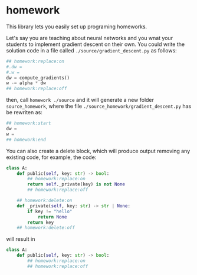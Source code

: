 # homework
This library lets you easily set up programing homeworks.

Let's say you are teaching about neural networks and you wnat your students to implement gradient descent on their own. You could write the solution code in a file called `./source/gradient_descent.py` as follows:

```python
## homework:replace:on
#.dw = 
#.w = 
dw = compute_gradients()
w -= alpha * dw
## homework:replace:off
```

then, call `homework ./source` and it will generate a new folder `source_homework`, where the file `./source_homework/gradient_descent.py` has be rewriten as:

```python
## homework:start
dw = 
w = 
## homework:end
```

You can also create a delete block, which will produce output removing any existing code, for example, the code:

```python
class A:
    def public(self, key: str) -> bool:
        ## homework:replace:on
        return self._private(key) is not None
        ## homework:replace:off

    ## homework:delete:on
    def _private(self, key: str) -> str | None:
        if key != "hello"
            return None
        return key
    ## homework:delete:off
```

will result in

```python
class A:
    def public(self, key: str) -> bool:
        ## homework:replace:on
        ## homework:replace:off
```